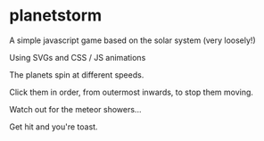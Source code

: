 # planetstorm

A simple javascript game based on the solar system (very loosely!)

Using SVGs and CSS / JS animations

The planets spin at different speeds.

Click them in order, from outermost inwards, to stop them moving.

Watch out for the meteor showers...

Get hit and you're toast.
